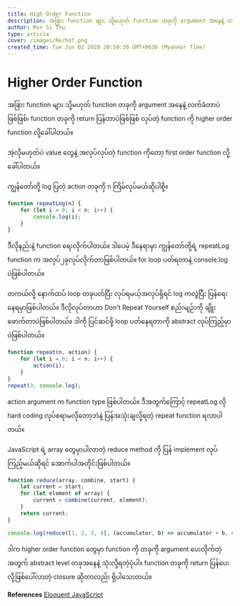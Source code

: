 ```yaml
---
title: High Order Function
description: အခြား function များ သို့မဟုတ် function တခုကို argument အနေနဲ့ လက်ခံတာပဲဖြစ်ဖြစ်၊ function တခုကို return ပြန်တာပဲဖြစ်ဖြစ် လုပ်တဲ့ function ကို higher order function လို့ခေါ်ပါတယ်။
author: Min Si Thu
type: article
cover: /images/Re/hof.png
created_time: Tue Jun 02 2020 20:59:30 GMT+0630 (Myanmar Time)
---
```


# Higher Order Function

အခြား function များ သို့မဟုတ် function တခုကို argument အနေနဲ့ လက်ခံတာပဲဖြစ်ဖြစ်၊ function တခုကို return ပြန်တာပဲဖြစ်ဖြစ် လုပ်တဲ့ function ကို higher order function လို့ခေါ်ပါတယ်။

အဲ့လိုမဟုတ်ပဲ value တွေနဲ့ အလုပ်လုပ်တဲ့ function ကိုတော့ first order function လို့ခေါ်ပါတယ်။ 

ကျွန်တော်တို့ log ပြတဲ့ action တခုကို n ကြိမ်လုပ်မယ်ဆိုပါစို့။ 
```js
function repeatLog(n) { 
    for (let i = 0; i < n; i++) { 
        console.log(i); 
    } 
}
```

ဒီလိုနည်းနဲ့ function ရေးလိုက်ပါတယ်။ ဒါပေမဲ့ ဒီနေရာမှာ ကျွန်တော်တို့ရဲ့ repeatLog function က အလုပ်၂ခုလုပ်လိုက်တာဖြစ်ပါတယ်။ for loop ပတ်ရတာနဲ့ console.log ပဲဖြစ်ပါတယ်။ 

တကယ်လို့ နောက်ထပ် loop တခုပတ်ပြီး လုပ်ရမယ့်အလုပ်ရှိရင် log ကလွဲပြီး ပြန်ရေးနေရမှာဖြစ်ပါတယ်။ ဒီလိုလုပ်တာဟာ Don't Repeat Yourself စည်းမျဉ်းကို ချိူးဖောက်တာပဲဖြစ်ပါတယ်။
ဒါကို ပြင်ဆင်ဖို့ loop ပတ်နေရတာကို abstract လုပ်ကြည့်မှာပဲဖြစ်ပါတယ်။
```js
function repeat(n, action) {
    for (let i = 0; i < n; i++) {
        action(i);
    }
}
repeat(3, console.log);
```
action argument က function type ဖြစ်ပါတယ်။ ဒီအတွက်ကြောင့် repeatLog လို hard coding လုပ်စရာမလိုတော့ဘဲနဲ့ ပြန်အသုံးချလို့ရတဲ့ repeat function ရလာပါတယ်။ 

JavaScript ရဲ့ array တွေမှာပါလာတဲ့ reduce method ကို ပြန် implement လုပ်ကြည့်မယ်ဆိုရင် အောက်ပါအတိုင်းဖြစ်ပါတယ်။
```js
function reduce(array, combine, start) { 
    let current = start; 
    for (let element of array) { 
        current = combine(current, element); 
    } 
    return current;
} 

console.log(reduce([1, 2, 3, 4], (accumulator, b) => accumulator + b, 0)); // → 10
```
ဒါက higher order function တွေမှာ function ကို တခုကို argument ပေးလိုက်တဲ့အတွက် abstract level တခုအနေနဲ့ သုံးလို့ရတဲ့ပုံပါ။
function တခုကို return ပြန်ပေးလို့ဖြစ်ပေါ်လာတဲ့ closure ဆိုတာလည်း ရှိပါသေးတယ်။

**References**
[Eloquent JavaScript](https://eloquentjavascript.net/05_higher_order.html)